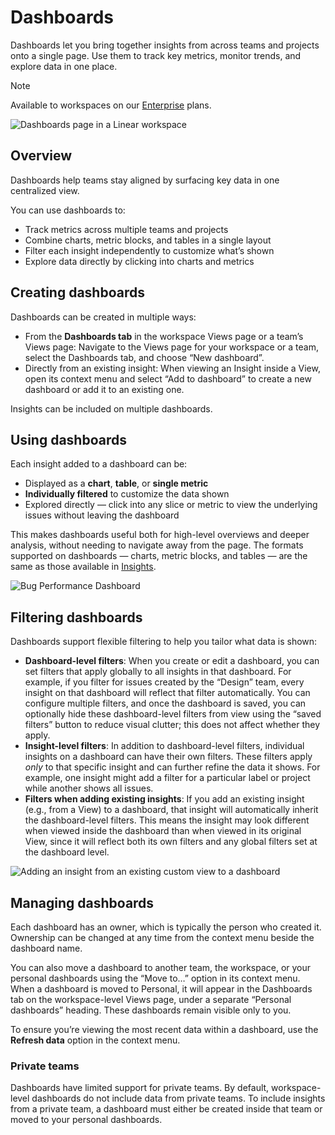 # Dashboards

Dashboards let you bring together insights from across teams and projects onto a single page. Use them to track key metrics, monitor trends, and explore data in one place.

> [!NOTE]
> Available to workspaces on our [Enterprise](https://linear.app/pricing) plans.

![Dashboards page in a Linear workspace](https://webassets.linear.app/images/ornj730p/production/71f0619607a00ecd4486a66340fa0ec12f38fd97-2016x1036.png?q=95&auto=format&dpr=2)

## Overview

Dashboards help teams stay aligned by surfacing key data in one centralized view.



You can use dashboards to:

* Track metrics across multiple teams and projects
* Combine charts, metric blocks, and tables in a single layout
* Filter each insight independently to customize what’s shown
* Explore data directly by clicking into charts and metrics

## Creating dashboards

Dashboards can be created in multiple ways:



* From the **Dashboards tab** in the workspace Views page or a team’s Views page: Navigate to the Views page for your workspace or a team, select the Dashboards tab, and choose “New dashboard”.
* Directly from an existing insight: When viewing an Insight inside a View, open its context menu and select “Add to dashboard” to create a new dashboard or add it to an existing one.  


Insights can be included on multiple dashboards.



## Using dashboards

Each insight added to a dashboard can be:



* Displayed as a **chart**, **table**, or **single metric**
* **Individually filtered** to customize the data shown
* Explored directly — click into any slice or metric to view the underlying issues without leaving the dashboard  


This makes dashboards useful both for high-level overviews and deeper analysis, without needing to navigate away from the page. The formats supported on dashboards — charts, metric blocks, and tables — are the same as those available in [Insights](https://linear.app/docs/insights#create-insights). 



![Bug Performance Dashboard](https://webassets.linear.app/images/ornj730p/production/bd1540bfabec98d610d36770d521b116d8538299-2246x2266.png?q=95&auto=format&dpr=2)

## Filtering dashboards

Dashboards support flexible filtering to help you tailor what data is shown:



* **Dashboard-level filters**: When you create or edit a dashboard, you can set filters that apply globally to all insights in that dashboard. For example, if you filter for issues created by the “Design” team, every insight on that dashboard will reflect that filter automatically. You can configure multiple filters, and once the dashboard is saved, you can optionally hide these dashboard-level filters from view using the “saved filters” button to reduce visual clutter; this does not affect whether they apply.
* **Insight-level filters**: In addition to dashboard-level filters, individual insights on a dashboard can have their own filters. These filters apply _only_ to that specific insight and can further refine the data it shows. For example, one insight might add a filter for a particular label or project while another shows all issues.
* **Filters when adding existing insights**: If you add an existing insight (e.g., from a View) to a dashboard, that insight will automatically inherit the dashboard-level filters. This means the insight may look different when viewed inside the dashboard than when viewed in its original View, since it will reflect both its own filters and any global filters set at the dashboard level.

![Adding an insight from an existing custom view to a dashboard](https://webassets.linear.app/images/ornj730p/production/644a864b6ba70c142ae19d2a1713daf78092582a-2258x1512.png?q=95&auto=format&dpr=2)

## Managing dashboards

Each dashboard has an owner, which is typically the person who created it. Ownership can be changed at any time from the context menu beside the dashboard name. 

You can also move a dashboard to another team, the workspace, or your personal dashboards using the “Move to…” option in its context menu. When a dashboard is moved to Personal, it will appear in the Dashboards tab on the workspace-level Views page, under a separate “Personal dashboards” heading. These dashboards remain visible only to you.

To ensure you’re viewing the most recent data within a dashboard, use the **Refresh data** option in the context menu.

### Private teams

Dashboards have limited support for private teams. By default, workspace-level dashboards do not include data from private teams. To include insights from a private team, a dashboard must either be created inside that team or moved to your personal dashboards.